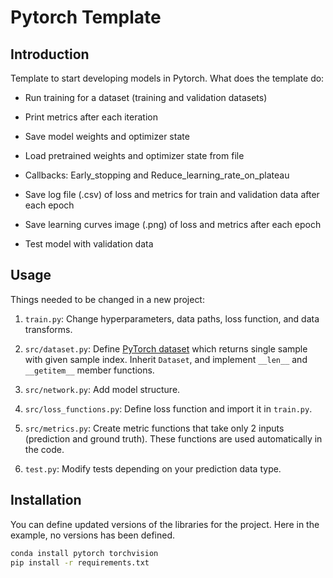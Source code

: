 # Pytorch Template

## Introduction

Template to start developing models in Pytorch. What does the template do:

- Run training for a dataset (training and validation datasets)

- Print metrics after each iteration

- Save model weights and optimizer state

- Load pretrained weights and optimizer state from file

- Callbacks: Early_stopping and Reduce_learning_rate_on_plateau

- Save log file (.csv) of loss and metrics for train and validation data after each epoch

- Save learning curves image (.png) of loss and metrics after each epoch

- Test model with validation data

## Usage

Things needed to be changed in a new project:

1. `train.py`: Change hyperparameters, data paths, loss function, and data transforms.

1. `src/dataset.py`: Define [PyTorch dataset](https://pytorch.org/tutorials/beginner/data_loading_tutorial.html) which returns single sample with given sample index. Inherit `Dataset`, and implement `__len__` and `__getitem__` member functions.

1. `src/network.py`: Add model structure.

1. `src/loss_functions.py`: Define loss function and import it in `train.py`.

1. `src/metrics.py`: Create metric functions that take only 2 inputs (prediction and ground truth). These functions are used automatically in the code.

1. `test.py`: Modify tests depending on your prediction data type.

## Installation

You can define updated versions of the libraries for the project. Here in the example, no versions has been defined.

```bash
conda install pytorch torchvision
pip install -r requirements.txt
```
